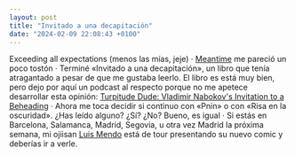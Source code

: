 ```yaml
---
layout: post
title: "Invitado a una decapitación"
date: "2024-02-09 22:08:43 +0100"
---
```


Exceeding all expectations (menos las mías, jeje) ·
[Meantime](https://letterboxd.com/javier/film/meantime) me pareció un poco
tostón · Terminé «Invitado a una decapitación», un libro que tenía atragantado
a pesar de que me gustaba leerlo. El libro es está muy bien, pero
dejo por aquí un podcast al respecto porque no me apetece desarrollar esta
opinión: [Turpitude Dude: Vladimir Nabokov's Invitation to a
Beheading](https://pca.st/nu3w6jze) · Ahora me toca decidir si continuo con
«Pnin» o con «Risa en la oscuridad». ¿Has leído alguno?  ¿Sí? ¿No? Bueno, es
igual · Si estás en Barcelona, Salamanca, Madrid, Segovia, u otra vez Madrid la
próxima semana, mi ojiisan [Luis
Mendo](https://www.instagram.com/p/C29MLI4yck3) está de tour presentando su
nuevo comic y deberías ir a verle.
